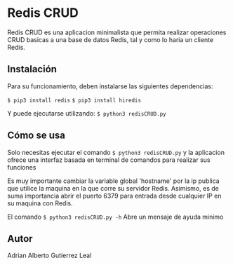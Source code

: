 # Redis CRUD

Redis CRUD es una aplicacion minimalista que permita realizar
operaciones CRUD basicas a una base de datos Redis, tal y como
lo haria un cliente Redis.

## Instalación

Para su funcionamiento, deben instalarse las siguientes dependencias:

`$ pip3 install redis`
`$ pip3 install hiredis`

Y puede ejecutarse utilizando:
`$ python3 redisCRUD.py`

## Cómo se usa

Solo necesitas ejecutar el comando
`$ python3 redisCRUD.py`
y la aplicacion ofrece una interfaz basada en terminal de comandos para
realizar sus funciones

Es muy importante cambiar la variable global 'hostname' por la ip publica
que utilice la maquina en la que corre su servidor Redis. Asimismo, es de
suma importancia abrir el puerto 6379 para entrada desde cualquier IP en su
maquina con Redis.

El  comando
`$ python3 redisCRUD.py -h`
Abre un mensaje de ayuda minimo

## Autor
Adrian Alberto Gutierrez Leal